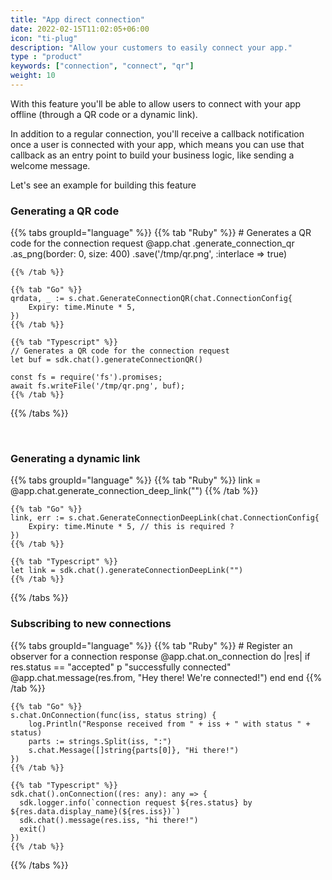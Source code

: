```yaml
---
title: "App direct connection"
date: 2022-02-15T11:02:05+06:00
icon: "ti-plug"
description: "Allow your customers to easily connect your app."
type : "product"
keywords: ["connection", "connect", "qr"]
weight: 10
---
```


With this feature you'll be able to allow users to connect with your app offline (through a QR code or a dynamic link). 

In addition to a regular connection, you'll receive a callback notification once a user is connected with your app, which means you can use that callback as an entry point to build your business logic, like sending a welcome message.

Let's see an example for building this feature

### Generating a QR code

{{% tabs groupId="language" %}}
    {{% tab "Ruby" %}}
    # Generates a QR code for the connection request
    @app.chat
        .generate_connection_qr
        .as_png(border: 0, size: 400)
        .save('/tmp/qr.png', :interlace => true)

    {{% /tab %}}

    {{% tab "Go" %}}
	qrdata, _ := s.chat.GenerateConnectionQR(chat.ConnectionConfig{
		Expiry: time.Minute * 5,
	})
    {{% /tab %}}

    {{% tab "Typescript" %}}
    // Generates a QR code for the connection request
    let buf = sdk.chat().generateConnectionQR()

    const fs = require('fs').promises;
    await fs.writeFile('/tmp/qr.png', buf);
    {{% /tab %}}
{{% /tabs %}}

<br />

### Generating a dynamic link

{{% tabs groupId="language" %}}
    {{% tab "Ruby" %}}
    link = @app.chat.generate_connection_deep_link("")
    {{% /tab %}}

    {{% tab "Go" %}}
	link, err := s.chat.GenerateConnectionDeepLink(chat.ConnectionConfig{
		Expiry: time.Minute * 5, // this is required ?
	})
    {{% /tab %}}

    {{% tab "Typescript" %}}
    let link = sdk.chat().generateConnectionDeepLink("")
    {{% /tab %}}
{{% /tabs %}}


### Subscribing to new connections

{{% tabs groupId="language" %}}
    {{% tab "Ruby" %}}
    # Register an observer for a connection response
    @app.chat.on_connection do |res|
        if res.status == "accepted"
            p "successfully connected"
            @app.chat.message(res.from, "Hey there! We're connected!")
        end
    end
    {{% /tab %}}

    {{% tab "Go" %}}
	s.chat.OnConnection(func(iss, status string) {
		log.Println("Response received from " + iss + " with status " + status)
		parts := strings.Split(iss, ":")
		s.chat.Message([]string{parts[0]}, "Hi there!")
	})
    {{% /tab %}}

    {{% tab "Typescript" %}}
    sdk.chat().onConnection((res: any): any => {
      sdk.logger.info(`connection request ${res.status} by ${res.data.display_name}(${res.iss})`)
      sdk.chat().message(res.iss, "hi there!")
      exit()
    })
    {{% /tab %}}
{{% /tabs %}}